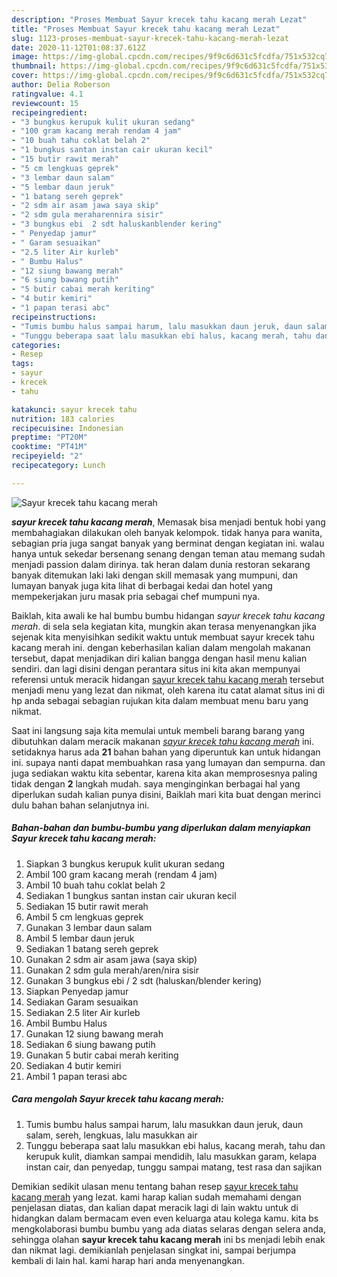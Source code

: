 ```yaml
---
description: "Proses Membuat Sayur krecek tahu kacang merah Lezat"
title: "Proses Membuat Sayur krecek tahu kacang merah Lezat"
slug: 1123-proses-membuat-sayur-krecek-tahu-kacang-merah-lezat
date: 2020-11-12T01:08:37.612Z
image: https://img-global.cpcdn.com/recipes/9f9c6d631c5fcdfa/751x532cq70/sayur-krecek-tahu-kacang-merah-foto-resep-utama.jpg
thumbnail: https://img-global.cpcdn.com/recipes/9f9c6d631c5fcdfa/751x532cq70/sayur-krecek-tahu-kacang-merah-foto-resep-utama.jpg
cover: https://img-global.cpcdn.com/recipes/9f9c6d631c5fcdfa/751x532cq70/sayur-krecek-tahu-kacang-merah-foto-resep-utama.jpg
author: Delia Roberson
ratingvalue: 4.1
reviewcount: 15
recipeingredient:
- "3 bungkus kerupuk kulit ukuran sedang"
- "100 gram kacang merah rendam 4 jam"
- "10 buah tahu coklat belah 2"
- "1 bungkus santan instan cair ukuran kecil"
- "15 butir rawit merah"
- "5 cm lengkuas geprek"
- "3 lembar daun salam"
- "5 lembar daun jeruk"
- "1 batang sereh geprek"
- "2 sdm air asam jawa saya skip"
- "2 sdm gula meraharennira sisir"
- "3 bungkus ebi  2 sdt haluskanblender kering"
- " Penyedap jamur"
- " Garam sesuaikan"
- "2.5 liter Air kurleb"
- " Bumbu Halus"
- "12 siung bawang merah"
- "6 siung bawang putih"
- "5 butir cabai merah keriting"
- "4 butir kemiri"
- "1 papan terasi abc"
recipeinstructions:
- "Tumis bumbu halus sampai harum, lalu masukkan daun jeruk, daun salam, sereh, lengkuas, lalu masukkan air"
- "Tunggu beberapa saat lalu masukkan ebi halus, kacang merah, tahu dan kerupuk kulit, diamkan sampai mendidih, lalu masukkan garam, kelapa instan cair, dan penyedap, tunggu sampai matang, test rasa dan sajikan"
categories:
- Resep
tags:
- sayur
- krecek
- tahu

katakunci: sayur krecek tahu 
nutrition: 183 calories
recipecuisine: Indonesian
preptime: "PT20M"
cooktime: "PT41M"
recipeyield: "2"
recipecategory: Lunch

---
```



![Sayur krecek tahu kacang merah](https://img-global.cpcdn.com/recipes/9f9c6d631c5fcdfa/751x532cq70/sayur-krecek-tahu-kacang-merah-foto-resep-utama.jpg)

<b><i>sayur krecek tahu kacang merah</i></b>, Memasak bisa menjadi bentuk hobi yang membahagiakan dilakukan oleh banyak kelompok. tidak hanya para wanita, sebagian pria juga sangat banyak yang berminat dengan kegiatan ini. walau hanya untuk sekedar bersenang senang dengan teman atau memang sudah menjadi passion dalam dirinya. tak heran dalam dunia restoran sekarang banyak ditemukan laki laki dengan skill memasak yang mumpuni, dan lumayan banyak juga kita lihat di berbagai kedai dan hotel yang mempekerjakan juru masak pria sebagai chef mumpuni nya.



Baiklah, kita awali ke hal bumbu bumbu hidangan <i>sayur krecek tahu kacang merah</i>. di sela sela kegiatan kita, mungkin akan terasa menyenangkan jika sejenak kita menyisihkan sedikit waktu untuk membuat sayur krecek tahu kacang merah ini. dengan keberhasilan kalian dalam mengolah makanan tersebut, dapat menjadikan diri kalian bangga dengan hasil menu kalian sendiri. dan lagi disini dengan perantara situs ini kita akan mempunyai referensi untuk meracik hidangan <u>sayur krecek tahu kacang merah</u> tersebut menjadi menu yang lezat dan nikmat, oleh karena itu catat alamat situs ini di hp anda sebagai sebagian rujukan kita dalam membuat menu baru yang nikmat.


Saat ini langsung saja kita memulai untuk membeli barang barang yang dibutuhkan dalam meracik makanan <u><i>sayur krecek tahu kacang merah</i></u> ini. setidaknya harus ada <b>21</b> bahan bahan yang diperuntuk kan untuk hidangan ini. supaya nanti dapat membuahkan rasa yang lumayan dan sempurna. dan juga sediakan waktu kita sebentar, karena kita akan memprosesnya paling tidak dengan <b>2</b> langkah mudah. saya menginginkan berbagai hal yang diperlukan sudah kalian punya disini, Baiklah mari kita buat dengan merinci dulu bahan bahan selanjutnya ini.

<!--inarticleads1-->

##### Bahan-bahan dan bumbu-bumbu yang diperlukan dalam menyiapkan Sayur krecek tahu kacang merah:

1. Siapkan 3 bungkus kerupuk kulit ukuran sedang
1. Ambil 100 gram kacang merah (rendam 4 jam)
1. Ambil 10 buah tahu coklat belah 2
1. Sediakan 1 bungkus santan instan cair ukuran kecil
1. Sediakan 15 butir rawit merah
1. Ambil 5 cm lengkuas geprek
1. Gunakan 3 lembar daun salam
1. Ambil 5 lembar daun jeruk
1. Sediakan 1 batang sereh geprek
1. Gunakan 2 sdm air asam jawa (saya skip)
1. Gunakan 2 sdm gula merah/aren/nira sisir
1. Gunakan 3 bungkus ebi / 2 sdt (haluskan/blender kering)
1. Siapkan  Penyedap jamur
1. Sediakan  Garam sesuaikan
1. Sediakan 2.5 liter Air kurleb
1. Ambil  Bumbu Halus
1. Gunakan 12 siung bawang merah
1. Sediakan 6 siung bawang putih
1. Gunakan 5 butir cabai merah keriting
1. Sediakan 4 butir kemiri
1. Ambil 1 papan terasi abc




<!--inarticleads2-->

##### Cara mengolah Sayur krecek tahu kacang merah:

1. Tumis bumbu halus sampai harum, lalu masukkan daun jeruk, daun salam, sereh, lengkuas, lalu masukkan air
1. Tunggu beberapa saat lalu masukkan ebi halus, kacang merah, tahu dan kerupuk kulit, diamkan sampai mendidih, lalu masukkan garam, kelapa instan cair, dan penyedap, tunggu sampai matang, test rasa dan sajikan




Demikian sedikit ulasan menu tentang bahan resep <u>sayur krecek tahu kacang merah</u> yang lezat. kami harap kalian sudah memahami dengan penjelasan diatas, dan kalian dapat meracik lagi di lain waktu untuk di hidangkan dalam bermacam even even keluarga atau kolega kamu. kita bs mengkolaborasi bumbu bumbu yang ada diatas selaras dengan selera anda, sehingga olahan <b>sayur krecek tahu kacang merah</b> ini bs menjadi lebih enak dan nikmat lagi. demikianlah penjelasan singkat ini, sampai berjumpa kembali di lain hal. kami harap hari anda menyenangkan.
